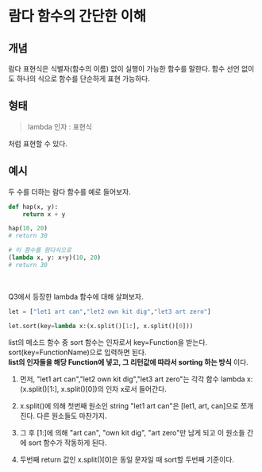 # 람다 함수의 간단한 이해

## 개념
람다 표현식은 식별자(함수의 이름) 없이 실행이 가능한 함수를 말한다. 함수 선언 없이도 하나의 식으로 함수를 단순하게 표현 가능하다.

## 형태  

> lambda 인자 : 표현식

처럼 표현할 수 있다.

## 예시

두 수를 더하는 람다 함수를 예로 들어보자.
```py
def hap(x, y):
    return x + y

hap(10, 20)
# return 30

# 이 함수를 람다식으로
(lambda x, y: x+y)(10, 20)
# return 30
```
  
<br>

Q3에서 등장한 lambda 함수에 대해 살펴보자.

```py
let = ["let1 art can","let2 own kit dig","let3 art zero"]

let.sort(key=lambda x:(x.split()[1:], x.split()[0]))
```

list의 메소드 함수 중 sort 함수는 인자로서 key=Function을 받는다. sort(key=FunctionName)으로 입력하면 된다.  
__list의 인자들을 해당 Function에 넣고, 그 리턴값에 따라서 sorting 하는 방식__ 이다.

1. 먼저, "let1 art can","let2 own kit dig","let3 art zero"는 각각 함수 lambda x:(x.split()[1:], x.split()[0])의 인자 x로서 들어간다.

2. x.split()에 의해 첫번째 원소인 string "let1 art can"은 [let1, art, can]으로 쪼개진다. 다른 원소들도 마찬가지.

3. 그 후 [1:]에 의해 "art can", "own kit dig", "art zero"만 남게 되고 이 원소들 간에 sort 함수가 작동하게 된다.

4. 두번째 return 값인 x.split()[0]은 동일 문자일 때 sort할 두번째 기준이다.